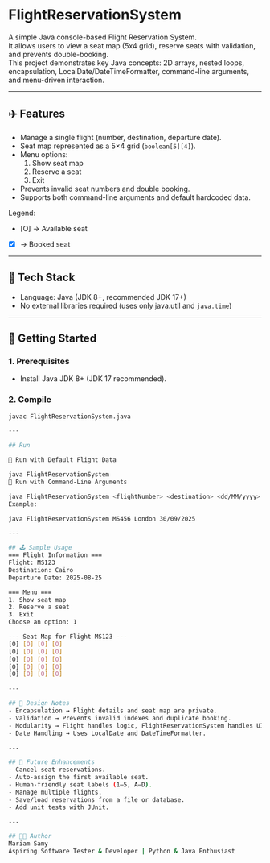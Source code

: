 # FlightReservationSystem

A simple Java console-based Flight Reservation System.  
It allows users to view a seat map (5x4 grid), reserve seats with validation, and prevents double-booking.  
This project demonstrates key Java concepts: 2D arrays, nested loops, encapsulation, LocalDate/DateTimeFormatter, command-line arguments, and menu-driven interaction.

---

## ✈️ Features
- Manage a single flight (number, destination, departure date).
- Seat map represented as a 5×4 grid (`boolean[5][4]`).
- Menu options:
  1. Show seat map
  2. Reserve a seat
  3. Exit
- Prevents invalid seat numbers and double booking.
- Supports both command-line arguments and default hardcoded data.

Legend:  
- [O] → Available seat  
- [X] → Booked seat  

---

## 🧰 Tech Stack
- Language: Java (JDK 8+, recommended JDK 17+)
- No external libraries required (uses only java.util and `java.time`)

---

## 🚀 Getting Started

### 1. Prerequisites
- Install Java JDK 8+ (JDK 17 recommended).

### 2. Compile
```bash
javac FlightReservationSystem.java

---

## Run

🔹 Run with Default Flight Data

java FlightReservationSystem
🔹 Run with Command-Line Arguments

java FlightReservationSystem <flightNumber> <destination> <dd/MM/yyyy>
Example:

java FlightReservationSystem MS456 London 30/09/2025

---

## 🕹️ Sample Usage
=== Flight Information ===
Flight: MS123
Destination: Cairo
Departure Date: 2025-08-25

=== Menu ===
1. Show seat map
2. Reserve a seat
3. Exit
Choose an option: 1

--- Seat Map for Flight MS123 ---
[O] [O] [O] [O]
[O] [O] [O] [O]
[O] [O] [O] [O]
[O] [O] [O] [O]
[O] [O] [O] [O]

---

## 🧠 Design Notes
- Encapsulation → Flight details and seat map are private.
- Validation → Prevents invalid indexes and duplicate booking.
- Modularity → Flight handles logic, FlightReservationSystem handles UI/menu.
- Date Handling → Uses LocalDate and DateTimeFormatter.

---

## 🔮 Future Enhancements
- Cancel seat reservations.
- Auto-assign the first available seat.
- Human-friendly seat labels (1–5, A–D).
- Manage multiple flights.
- Save/load reservations from a file or database.
- Add unit tests with JUnit.

---

## 👩‍💻 Author
Mariam Samy
Aspiring Software Tester & Developer | Python & Java Enthusiast


